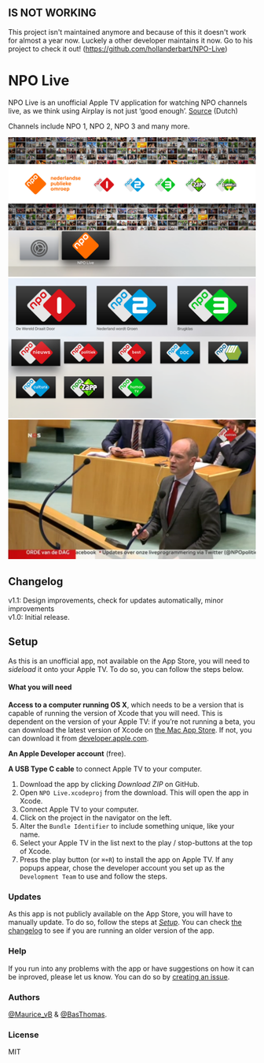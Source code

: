 ## IS NOT WORKING
This project isn't maintained anymore and because of this it doesn't work for almost a year now. Luckely a other developer maintains it now. Go to his project to check it out! (https://github.com/hollanderbart/NPO-Live)

# NPO Live

NPO Live is an unofficial Apple TV application for watching NPO channels live, as we think using Airplay is not just ‘good enough’. [Source](http://www.iculture.nl/nederlandse-apple-tv-apps-omroepen-tv-aanbieders/) (Dutch)

Channels include NPO 1, NPO 2, NPO 3 and many more.

![Top Shelf](images/top_shelf.png)
![Channels](images/channels.png)
![Playing](images/playing.png)

## Changelog
v1.1: Design improvements, check for updates automatically, minor improvements   
v1.0: Initial release.

## Setup
As this is an unofficial app, not available on the App Store, you will need to _sideload_ it onto your Apple TV. To do so, you can follow the steps below.

#### What you will need
**Access to a computer running OS X**, which needs to be a version that is capable of running the version of Xcode that you will need. This is dependent on the version of your Apple TV: if you’re not running a beta, you can download the latest version of Xcode on [the Mac App Store](https://itunes.apple.com/us/app/xcode/id497799835?ls=1&mt=12). If not, you can download it from [developer.apple.com](https://developer.apple.com/xcode/download/).

**An Apple Developer account** (free).

**A USB Type C cable** to connect Apple TV to your computer.

1. Download the app by clicking _Download ZIP_ on GitHub.
2. Open `NPO Live.xcodeproj` from the download. This will open the app in Xcode.
3. Connect Apple TV to your computer.
4. Click on the project in the navigator on the left.
5. Alter the `Bundle Identifier` to include something unique, like your name.
6. Select your Apple TV in the list next to the play / stop-buttons at the top of Xcode.
7. Press the play button (or `⌘+R`) to install the app on Apple TV. If any popups appear, chose the developer account you set up as the `Development Team` to use and follow the steps.

### Updates
As this app is not publicly available on the App Store, you will have to manually update. To do so, follow the steps at _[Setup](#setup)_. You can check [the changelog](#changelog) to see if you are running an older version of the app.

### Help
If you run into any problems with the app or have suggestions on how it can be inproved, please let us know. You can do so by [creating an issue](https://github.com/Mauricevb/NPO-Live-Apple-TV-4/issues).

### Authors
[@Maurice_vB](https://twitter.com/Maurice_vB) & [@BasThomas](https://twitter.com/BasThomas).

### License
MIT
